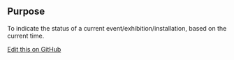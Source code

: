 ## Purpose
To indicate the status of a current event/exhibition/installation, based on the current time.

[Edit this on GitHub](https://github.com/wellcometrust/wellcomecollection.org/blob/master/common/views/components/StatusIndicator/README.md)
